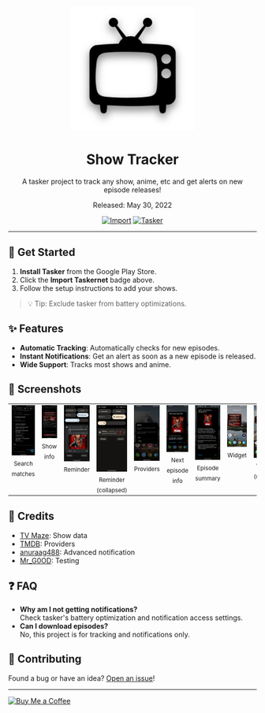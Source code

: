 <div align="center">
<p align="center">
  <img src="assets/banner.svg" alt="Show Tracker" width="50%"/>
</p>

# Show Tracker
A tasker project to track any show, anime, etc and get alerts on new episode releases!

Released: May 30, 2022

[![Import](https://img.shields.io/badge/Import-Taskernet-orange)](https://taskernet.com/shares/?user=AS35m8m8L9YzBV3qbzaAAqHiSYXYBbD3QfZ7hr0hRK4ojOFTCrjWh2CScbjMw4NaudRi1zKKzq85&id=Project%3AShow+Tracker) 
[![Tasker](https://img.shields.io/badge/Requires-Tasker-blue)](https://play.google.com/store/apps/details?id=net.dinglisch.android.taskerm) 
</div>

---

## 📲 Get Started
1.  **Install Tasker** from the Google Play Store.
2.  Click the **Import Taskernet** badge above.
3.  Follow the setup instructions to add your shows.

> 💡 Tip: Exclude tasker from battery optimizations.

## ✨ Features
* **Automatic Tracking**: Automatically checks for new episodes.
* **Instant Notifications**: Get an alert as soon as a new episode is released.
* **Wide Support**: Tracks most shows and anime.

## 📸 Screenshots

<table width="100%">
  <tr>
    <td width="10%" align="center" valign="top">
      <img src="docs/images/search_matches.png" alt="Search matches" width="96"><br><sub>Search matches</sub>
    </td>
    <td width="10%" align="center" valign="top">
      <img src="docs/images/show_info.png" alt="Show info" width="96"><br><sub>Show info</sub>
    </td>
    <td width="10%" align="center" valign="top">
      <img src="docs/images/reminder.png" alt="Reminder" width="96"><br><sub>Reminder</sub>
    </td>
    <td width="10%" align="center" valign="top">
      <img src="docs/images/reminder_collapsed.png" alt="Reminder (collapsed)" width="96"><br><sub>Reminder (collapsed)</sub>
    </td>
    <td width="10%" align="center" valign="top">
      <img src="docs/images/providers.png" alt="Providers" width="96"><br><sub>Providers</sub>
    </td>
    <td width="10%" align="center" valign="top">
      <img src="docs/images/next_episode_info.png" alt="Next episode info" width="96"><br><sub>Next episode info</sub>
    </td>
    <td width="10%" align="center" valign="top">
      <img src="docs/images/episode_summary.png" alt="Episode summary" width="96"><br><sub>Episode summary</sub>
    </td>
    <td width="10%" align="center" valign="top">
      <img src="docs/images/widget.png" alt="Widget" width="96"><br><sub>Widget</sub>
    </td>
    <td width="10%" align="center" valign="top">
      <img src="docs/images/widget_resized.png" alt="Widget (resized)" width="96"><br><sub>Widget (resized)</sub>
    </td>
    <td width="10%" align="center" valign="top">
      <img src="docs/images/list_md3_mrgood_whirlwolf.png" alt="Widget (list)" width="96"><br><sub>Widget (list)</sub>
    </td>
    <td width="10%" align="center" valign="top">
      <img src="docs/images/manage_shows.png" alt="Manage shows" width="96"><br><sub>Manage shows</sub>
    </td>
  </tr>
</table>


## 📝 Credits
* [TV Maze](https://www.tvmaze.com/): Show data
* [TMDB](https://www.themoviedb.org/): Providers
* [anuraag488](https://github.com/anuraag488): Advanced notification
* [Mr_G0OD](https://t.me/@Mr_G0OD): Testing


## ❓ FAQ
* **Why am I not getting notifications?**<br>
Check tasker's battery optimization and notification access settings.
* **Can I download episodes?**<br>
No, this project is for tracking and notifications only.


## 🤝 Contributing
Found a bug or have an idea? [Open an issue](https://github.com/WhirlWolf/Show-Tracker/issues)!

---

<a href="https://ko-fi.com/whirlwolf" target="_blank">
  <img src="https://cdn.ko-fi.com/cdn/kofi2.png?v=3" alt="Buy Me a Coffee" width="150"/>
</a>
